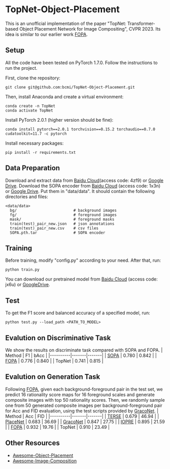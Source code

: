 # TopNet-Object-Placement
This is an unofficial implementation of the paper "TopNet: Transformer-based Object Placement Network for Image Compositing", CVPR 2023. Its idea is similar to our earlier work [FOPA](https://github.com/bcmi/FOPA-Fast-Object-Placement-Assessment). 

## Setup
All the code have been tested on PyTorch 1.7.0. Follow the instructions to run the project.

First, clone the repository:
```
git clone git@github.com:bcmi/TopNet-Object-Placement.git
```
Then, install Anaconda and create a virtual environment:
```
conda create -n TopNet
conda activate TopNet
```
Install PyTorch 2.0.1 (higher version should be fine):
```
conda install pytorch==2.0.1 torchvision==0.15.2 torchaudio==0.7.0 cudatoolkit=11.7 -c pytorch
```
Install necessary packages:
```
pip install -r requirements.txt
```

## Data Preparation
Download and extract data from  [Baidu Cloud](https://pan.baidu.com/s/10JBpXBMZybEl5FTqBlq-hQ)(access code: 4zf9) or [Google Drive](https://drive.google.com/file/d/1VBTCO3QT1hqzXre1wdWlndJR97SI650d/view?pli=1). Download the SOPA encoder from [Baidu Cloud](https://pan.baidu.com/s/1hQGm3ryRONRZpNpU66SJZA?_at_=1715224325066) (access code: 1x3n) or [Google Drive](https://drive.google.com/file/d/1DMCINPzrBsxXj_9fTKnzB7mQcd8WQi3T/view). Put them in "data/data". It should contain the following directories and files:
```
<data/data>
  bg/                         # background images
  fg/                         # foreground images
  mask/                       # foreground masks
  train(test)_pair_new.json   # json annotations 
  train(test)_pair_new.csv    # csv files
  SOPA.pth.tar                # SOPA encoder
```
## Training
Before training, modify "config.py" according to your need. After that, run:
```
python train.py
```
You can download our pretrained model from [Baidu Cloud](https://pan.baidu.com/s/1TXsNIG4pRAw-wGQUv3doPA?pwd=jx6u) (access code: jx6u) or [GoogleDrive](https://1drv.ms/u/c/1f518dccbf7380b4/EWPpr20IioRLpqNChfk-FusBDgXkX1-fEtP0iKDCCro0Dw?e=VidbAJ). 
## Test
To get the F1 score and balanced accuracy of a specified model, run:
```
python test.py --load_path <PATH_TO_MODEL> 
```
## Evalution on Discriminative Task
We show the results on discriminate task compared with SOPA and FOPA.
| Method   | F1   | bAcc   |
|----------|-------|-------|
| [SOPA](https://arxiv.org/abs/2107.01889)   | 0.780 | 0.842 |
| [FOPA](https://arxiv.org/abs/2205.14280)     | 0.776 | 0.840 |
| TopNet   | 0.741 | 0.815 |

## Evalution on Generation Task
Following [FOPA](https://arxiv.org/abs/2205.14280), given each background-foreground pair in the test set, we predict 16 rationality score maps for 16 foreground scales and generate composite images with top 50 rationality scores. Then, we randomly sample one from 50 generated composite images per background-foreground pair for Acc and FID evaluation, using the test scripts provided by [GracoNet](https://arxiv.org/abs/2207.11464).
| Method   | Acc   | FID   |
|----------|-------|-------|
| [TERSE](https://arxiv.org/abs/1904.05475)    | 0.679 | 46.94 |
| [PlaceNet](https://www.ecva.net/papers/eccv_2020/papers_ECCV/papers/123580562.pdf) | 0.683 | 36.69 |
| [GracoNet](https://arxiv.org/abs/2207.11464) | 0.847 | 27.75 |
| [IOPRE](https://openreview.net/pdf?id=hwHBaL7wur)    | 0.895 | 21.59 |
| [FOPA](https://arxiv.org/abs/2205.14280)     | 0.932 | 19.76 |
| TopNet   | 0.910 | 23.49 |

## Other Resources

+ [Awesome-Object-Placement](https://github.com/bcmi/Awesome-Object-Placement)
+ [Awesome-Image-Composition](https://github.com/bcmi/Awesome-Image-Composition)
